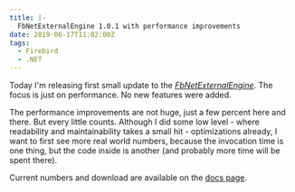 ```yaml
---
title: |-
  FbNetExternalEngine 1.0.1 with performance improvements
date: 2019-06-17T11:02:00Z
tags:
  - Firebird
  - .NET
---
```

Today I'm releasing first small update to the [_FbNetExternalEngine_][1]. The focus is just on performance. No new features were added.

<!-- excerpt --> 

The performance improvements are not huge, just a few percent here and there. But every little counts. Although I did some low level - where readability and maintainability takes a small hit - optimizations already, I want to first see more real world numbers, because the invocation time is one thing, but the code inside is another (and probably more time will be spent there).

Current numbers and download are available on the [docs page][1].  

[1]: /tools/fb-net-external-engine